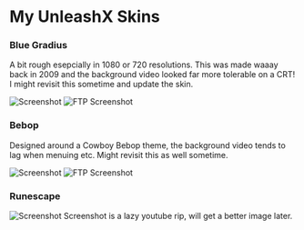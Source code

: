 # My UnleashX Skins

### Blue Gradius
A bit rough esepcially in 1080 or 720 resolutions. This was made waaay back in 2009 and the background video looked far more tolerable on a CRT! I might revisit this sometime and update the skin.

![Screenshot](https://raw.githubusercontent.com/Sayt123/UnleashX-Skins/main/BlueGradius/screenshots/Screenshot.png)
![FTP Screenshot](https://raw.githubusercontent.com/Sayt123/UnleashX-Skins/main/BlueGradius/screenshots/FTPScreenshot.png)

### Bebop
Designed around a Cowboy Bebop theme, the background video tends to lag when menuing etc. Might revisit this as well sometime.

![Screenshot](https://raw.githubusercontent.com/Sayt123/UnleashX-Skins/main/Bebop/screenshots/Screenshot.png)
![FTP Screenshot](https://raw.githubusercontent.com/Sayt123/UnleashX-Skins/main/Bebop/screenshots/FTPScreenshot.png)

### Runescape
![Screenshot](https://raw.githubusercontent.com/Sayt123/UnleashX-Skins/main/runescape/screenshots/screenshot.jpg)
Screenshot is a lazy youtube rip, will get a better image later.